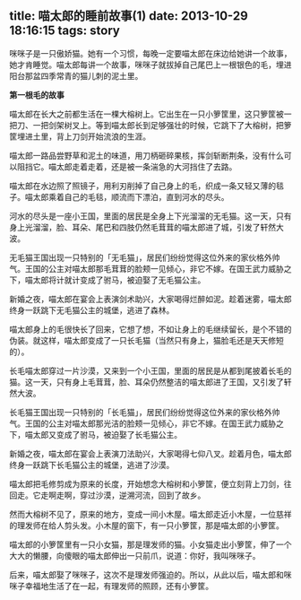 title: 喵太郎的睡前故事(1)
date: 2013-10-29 18:16:15
tags: story
---

咪咪子是一只傲娇猫。她有一个习惯，每晚一定要喵太郎在床边给她讲一个故事，她才肯睡觉。喵太郎每讲一个故事，咪咪子就拔掉自己尾巴上一根银色的毛，埋进阳台那盆四季常青的猫儿刺的泥土里。

**第一根毛的故事**

喵太郎在长大之前都生活在一棵大榕树上。它出生在一只小箩筐里，这只箩筐被一把刀、一把剑架树叉上。等到喵太郎长到足够强壮的时候，它跳下了大榕树，把箩筐埋进土里，背上刀剑开始流浪的生涯。

喵太郎一路品尝野草和泥土的味道，用刀柄砸碎果核，挥剑斩断荆条，没有什么可以阻挡它。喵太郎走着走着，还是被一条湍急的大河挡住了去路。

喵太郎在水边照了照镜子，用利刃削掉了自己身上的毛，织成一条又轻又薄的毯子。喵太郎乘着自己的毛毯，顺流而下漂泊，直到河水的尽头。

河水的尽头是一座小王国，里面的居民是全身上下光溜溜的无毛猫。这一天，只有身上光溜溜，脸、耳朵、尾巴和四肢仍然毛茸茸的喵太郎进了城，引发了轩然大波。

无毛猫王国出现一只特别的「无毛猫」，居民们纷纷觉得这位外来的家伙格外帅气。王国的公主对喵太郎那毛茸茸的脸颊一见倾心，非它不嫁。在国王武力威胁之下，喵太郎将计就计变成了驸马，被迫娶了无毛猫公主。

新婚之夜，喵太郎在宴会上表演剑术助兴，大家喝得烂醉如泥。趁着迷雾，喵太郎终身一跃跳下无毛猫公主的城堡，逃进了森林。

喵太郎身上的毛很快长了回来，它想了想，不如让身上的毛继续留长，是个不错的伪装。就这样，喵太郎变成了一只长毛猫（当然只有身上，猫脸毛还是天天修短的）。

长毛喵太郎穿过一片沙漠，又来到一个小王国，里面的居民是从都到尾披着长毛的猫。这一天，只有身上毛茸茸，脸、耳朵仍然整洁的喵太郎进了王国，又引发了轩然大波。

长毛猫王国出现一只特别的「长毛猫」，居民们纷纷觉得这位外来的家伙格外帅气。王国的公主对喵太郎那光洁的脸颊一见倾心，非它不嫁。在国王武力威胁之下，喵太郎又变成了驸马，被迫娶了长毛猫公主。

新婚之夜，喵太郎在宴会上表演刀法助兴，大家喝得七仰八叉。趁着月色，喵太郎终身一跃跳下长毛猫公主的城堡，逃进了沙漠。

喵太郎把毛修剪成为原来的长度，开始想念大榕树和小箩筐，便立刻背上刀剑，往回走。它走啊走啊，穿过沙漠，逆溯河流，回到了故乡。

然而大榕树不见了，原来的地方，变成一间小木屋。喵太郎走近小木屋，一位慈祥的理发师在给人剪头发。小木屋的窗下，有一只小箩筐，那是喵太郎的小箩筐。

喵太郎的小箩筐里有一只小女猫，那是理发师的猫。小女猫走出小箩筐，伸了一个大大的懒腰，向傻眼的喵太郎伸出一只前爪，说道：你好，我叫咪咪子。

后来，喵太郎娶了咪咪子，这次不是理发师强迫的。所以，从此以后，喵太郎和咪咪子幸福地生活了在一起，有理发师的照顾，还有小箩筐。